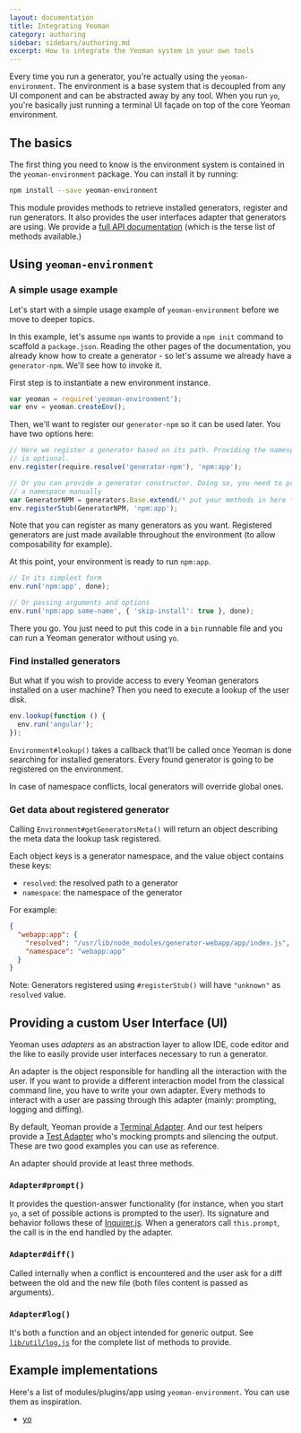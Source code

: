 ```yaml
---
layout: documentation
title: Integrating Yeoman
category: authoring
sidebar: sidebars/authoring.md
excerpt: How to integrate the Yeoman system in your own tools
---
```


Every time you run a generator, you're actually using the `yeoman-environment`. The environment is a base system that is decoupled from any UI component and can be abstracted away by any tool. When you run `yo`, you're basically just running a terminal UI façade on top of the core Yeoman environment.

## The basics

The first thing you need to know is the environment system is contained in the `yeoman-environment` package. You can install it by running:

```sh
npm install --save yeoman-environment
```

This module provides methods to retrieve installed generators, register and run generators. It also provides the user interfaces adapter that generators are using. We provide a [full API documentation](http://yeoman.github.io/environment/) (which is the terse list of methods available.)

## Using `yeoman-environment`

### A simple usage example

Let's start with a simple usage example of `yeoman-environment` before we move to deeper topics.

In this example, let's assume `npm` wants to provide a `npm init` command to scaffold a `package.json`. Reading the other pages of the documentation, you already know how to create a generator - so let's assume we already have a `generator-npm`. We'll see how to invoke it.

First step is to instantiate a new environment instance.

```js
var yeoman = require('yeoman-environment');
var env = yeoman.createEnv();
```

Then, we'll want to register our `generator-npm` so it can be used later. You have two options here:

```js
// Here we register a generator based on its path. Providing the namespace
// is optional.
env.register(require.resolve('generator-npm'), 'npm:app');

// Or you can provide a generator constructor. Doing so, you need to provide
// a namespace manually
var GeneratorNPM = generators.Base.extend(/* put your methods in here */);
env.registerStub(GeneratorNPM, 'npm:app');
```

Note that you can register as many generators as you want. Registered generators are just made available throughout the environment (to allow composability for example).

At this point, your environment is ready to run `npm:app`.

```js
// In its simplest form
env.run('npm:app', done);

// Or passing arguments and options
env.run('npm:app some-name', { 'skip-install': true }, done);
```

There you go. You just need to put this code in a `bin` runnable file and you can run a Yeoman generator without using `yo`.

### Find installed generators

But what if you wish to provide access to every Yeoman generators installed on a user machine? Then you need to execute a lookup of the user disk.

```js
env.lookup(function () {
  env.run('angular');
});
```

`Environment#lookup()` takes a callback that'll be called once Yeoman is done searching for installed generators. Every found generator is going to be registered on the environment.

In case of namespace conflicts, local generators will override global ones.

### Get data about registered generator

Calling `Environment#getGeneratorsMeta()` will return an object describing the meta data the lookup task registered.

Each object keys is a generator namespace, and the value object contains these keys:

- `resolved`: the resolved path to a generator
- `namespace`: the namespace of the generator

For example:

```json
{
  "webapp:app": {
    "resolved": "/usr/lib/node_modules/generator-webapp/app/index.js",
    "namespace": "webapp:app"
  }
}
```

Note: Generators registered using `#registerStub()` will have `"unknown"` as `resolved` value.

## Providing a custom User Interface (UI)

Yeoman uses _adapters_ as an abstraction layer to allow IDE, code editor and the like to easily provide user interfaces necessary to run a generator.

An adapter is the object responsible for handling all the interaction with the user. If you want to provide a different interaction model from the classical command line, you have to write your own adapter. Every methods to interact with a user are passing through this adapter (mainly: prompting, logging and diffing).

By default, Yeoman provide a [Terminal Adapter](https://github.com/yeoman/environment/blob/master/lib/adapter.js). And our test helpers provide a [Test Adapter](https://github.com/yeoman/generator/blob/master/lib/test/adapter.js) who's mocking prompts and silencing the output. These are two good examples you can use as reference.

An adapter should provide at least three methods.

### `Adapter#prompt()`

It provides the question-answer functionality (for instance, when you start `yo`, a set of possible actions is prompted to the user). Its signature and behavior follows these of [Inquirer.js](https://github.com/SBoudrias/Inquirer.js). When a generators call `this.prompt`, the call is in the end handled by the adapter.

### `Adapter#diff()`
Called internally when a conflict is encountered and the user ask for a diff between the old and the new file (both files content is passed as arguments).

### `Adapter#log()`
It's both a function and an object intended for generic output.
See [`lib/util/log.js`](https://github.com/yeoman/environment/blob/master/lib/util/log.js) for the complete list of methods to provide.

## Example implementations

Here's a list of modules/plugins/app using `yeoman-environment`. You can use them as inspiration.

- [yo](https://github.com/yeoman/yo)

